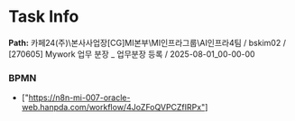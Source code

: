 # Task Info

**Path:** 카페24(주)\본사사업장\[CG]MI본부\MI인프라그룹\AI인프라4팀 / bskim02 / [270605] Mywork 업무 분장 _ 업무분장 등록 / 2025-08-01_00-00-00

### BPMN
- ["https://n8n-mi-007-oracle-web.hanpda.com/workflow/4JoZFoQVPCZfIRPx"]


